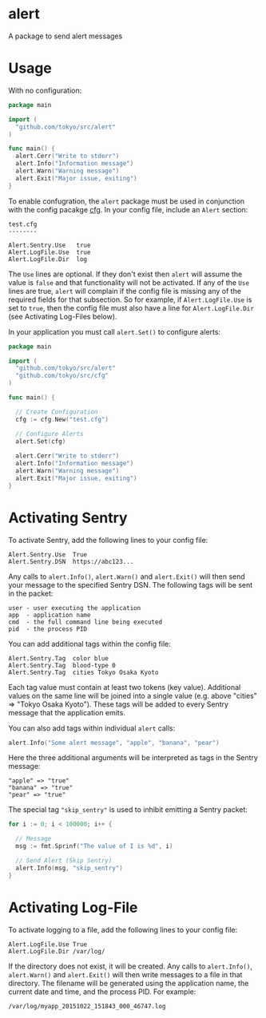 # alert
A package to send alert messages

# Usage
With no configuration:
```go
package main

import (
  "github.com/tokyo/src/alert"
)

func main() {
  alert.Cerr("Write to stderr")
  alert.Info("Information message")
  alert.Warn("Warning message")
  alert.Exit("Major issue, exiting")
}
```
To enable confugration, the `alert` package must be used in conjunction with the config pacakge [cfg](https://github.com/enova/tokyo/tree/master/src/cfg).
In your config file, include an `Alert` section:

```
test.cfg
--------

Alert.Sentry.Use   true
Alert.LogFile.Use  true
Alert.LogFile.Dir  log
```

The `Use` lines are optional. If they don't exist then `alert` will assume the value is `false`
and that functionality will not be activated. If any of the `Use` lines are true, `alert` will
complain if the config file is missing any of the required fields for that subsection. So for example,
if `Alert.LogFile.Use` is set to `true`, then the config file must also have a line for `Alert.LogFile.Dir`
(see Activating Log-Files below).

In your application you must call `alert.Set()` to configure alerts:

```go
package main

import (
  "github.com/tokyo/src/alert"
  "github.com/tokyo/src/cfg"
)

func main() {

  // Create Configuration
  cfg := cfg.New("test.cfg")

  // Configure Alerts
  alert.Set(cfg)
  
  alert.Cerr("Write to stderr")
  alert.Info("Information message")
  alert.Warn("Warning message")
  alert.Exit("Major issue, exiting")
}
```

# Activating Sentry

To activate Sentry, add the following lines to your config file:
```
Alert.Sentry.Use  True
Alert.Sentry.DSN  https://abc123...
```
Any calls to `alert.Info()`, `alert.Warn()` and `alert.Exit()` will then send your message to the specified Sentry DSN.
The following tags will be sent in the packet:
```
user - user executing the application
app  - application name
cmd  - the full command line being executed
pid  - the process PID
```
You can add additional tags within the config file:
```
Alert.Sentry.Tag  color blue
Alert.Sentry.Tag  blood-type 0
Alert.Sentry.Tag  cities Tokyo Osaka Kyoto
```
Each tag value must contain at least two tokens (key value). Additional values on the same
line will be joined into a single value (e.g. above "cities" => "Tokyo Osaka Kyoto"). These
tags will be added to every Sentry message that the application emits.

You can also add tags within individual `alert` calls:

```go
alert.Info("Some alert message", "apple", "banana", "pear")
```
Here the three additional arguments will be interpreted as tags in the Sentry message:
```
"apple" => "true"
"banana" => "true"
"pear" => "true"
```
The special tag `"skip_sentry"` is used to inhibit emitting a Sentry packet:

```go
for i := 0; i < 100000; i++ {

  // Message
  msg := fmt.Sprinf("The value of I is %d", i)

  // Send Alert (Skip Sentry)
  alert.Info(msg, "skip_sentry")
}
```

# Activating Log-File

To activate logging to a file, add the following lines to your config file:
```
Alert.LogFile.Use True
Alert.LogFile.Dir /var/log/
```
If the directory does not exist, it will be created.
Any calls to `alert.Info()`, `alert.Warn()` and `alert.Exit()` will then write messages
to a file in that directory. The filename will be generated using the application
name, the current date and time, and the process PID. For example:

```
/var/log/myapp_20151022_151843_000_46747.log
```
